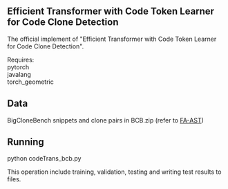 ## Efficient Transformer with Code Token Learner for Code Clone Detection

The official implement of "Efficient Transformer with Code Token Learner for Code Clone Detection".
 
Requires:   
pytorch    
javalang  
torch_geometric

## Data 
BigCloneBench snippets and clone pairs in BCB.zip (refer to [FA-AST](https://github.com/jacobwwh/graphmatch_clone))

## Running 
python codeTrans_bcb.py  

This operation include training, validation, testing and writing test results to files.   

